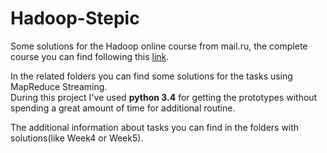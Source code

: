 # Hadoop-Stepic
Some solutions for the Hadoop online course from mail.ru, the complete course you can find following this [link](https://stepic.org/course/Hadoop-%D0%A1%D0%B8%D1%81%D1%82%D0%B5%D0%BC%D0%B0-%D0%B4%D0%BB%D1%8F-%D0%BE%D0%B1%D1%80%D0%B0%D0%B1%D0%BE%D1%82%D0%BA%D0%B8-%D0%B1%D0%BE%D0%BB%D1%8C%D1%88%D0%B8%D1%85-%D0%BE%D0%B1%D1%8A%D0%B5%D0%BC%D0%BE%D0%B2-%D0%B4%D0%B0%D0%BD%D0%BD%D1%8B%D1%85-150/).

In the related folders you can find some solutions for the tasks using MapReduce Streaming.   
During this project I've used **python 3.4** for getting the prototypes without spending a great amount of time for additional routine.

The additional information about tasks you can find in the folders with solutions(like Week4 or Week5).
